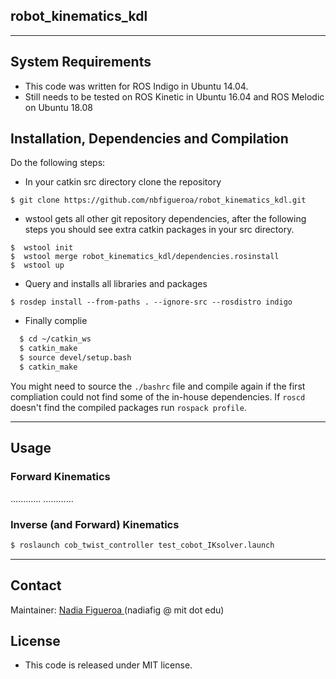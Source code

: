 ## robot_kinematics_kdl

---
## System Requirements
* This code was written for ROS Indigo in Ubuntu 14.04.
* Still needs to be tested on ROS Kinetic in Ubuntu 16.04 and ROS Melodic on Ubuntu 18.08

## Installation, Dependencies and Compilation
Do the following steps:
* In your catkin src directory clone the repository
```
$ git clone https://github.com/nbfigueroa/robot_kinematics_kdl.git
```
* wstool gets all other git repository dependencies, after the following steps you should see extra catkin 
  packages in your src directory.
```
$  wstool init
$  wstool merge robot_kinematics_kdl/dependencies.rosinstall 
$  wstool up 
```
* Query and installs all libraries and packages 
```
$ rosdep install --from-paths . --ignore-src --rosdistro indigo 
```
* Finally complie
```bash
  $ cd ~/catkin_ws
  $ catkin_make
  $ source devel/setup.bash
  $ catkin_make
```
  You might need to source the `./bashrc` file and compile again if the first compliation could not find some of the in-house dependencies. If `roscd` doesn't find the compiled packages run `rospack profile`.

---
## Usage



### Forward Kinematics
............
............

### Inverse (and Forward) Kinematics
```bash
$ roslaunch cob_twist_controller test_cobot_IKsolver.launch
```


---
## Contact
Maintainer: [Nadia Figueroa ](https://nbfigueroa.github.io/)(nadiafig @ mit dot edu)

## License
- This code is released under MIT license.

